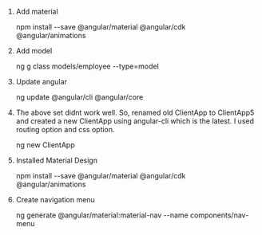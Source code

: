 
1. Add material

    npm install --save @angular/material @angular/cdk @angular/animations

2. Add model

    ng g class models/employee --type=model

3. Update angular

    ng update @angular/cli @angular/core

4. The above set didnt work well. So, renamed old ClientApp to ClientApp5 and created a new ClientApp using angular-cli which is the latest. I used routing option and css option.

    ng new ClientApp

5. Installed Material Design

    npm install --save @angular/material @angular/cdk @angular/animations

6. Create navigation menu

    ng generate @angular/material:material-nav --name components/nav-menu